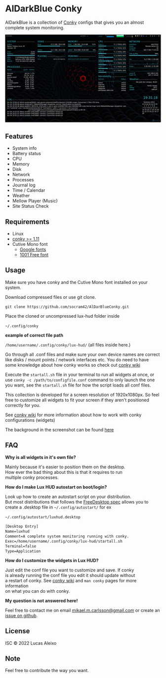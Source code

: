 # AlDarkBlue Conky

AlDarkBlue is a collection of [Conky](https://github.com/brndnmtthws/conky) configs that gives you an almost complete system monitoring.

![lux-hud conky configs](screenshot.png)

## Features

-   System info
-   Battery status
-   CPU
-   Memory
-   Disk
-   Network
-   Processes
-   Journal log
-   Time / Calendar
-   Weather
-   Mellow Player (Music)
-   Site Status Check

## Requirements

-   Linux
-   [conky >= 1.11](https://github.com/brndnmtthws/conky)
-   Cutive Mono font
    -   [Google fonts](https://fonts.google.com/specimen/Cutive+Mono)
    -   [1001 Free font](https://www.1001freefonts.com/cutive-mono.font)

## Usage

Make sure you have conky and the Cutive Mono font installed on your system.

Download compressed files or use git clone.

```shell
git clone https://github.com/socram42/AlDarBlueConky.git
```

Place the cloned or uncompressed lux-hud folder inside

`~/.config/conky`

**example of correct file path**

`/home/username/.config/conky/lux-hud/` (all files inside here.)

Go through all .conf files and make sure your own device names are correct like disks / mount points / network interfaces etc. You do need to have some knowledge about how conky works so check out [conky wiki](https://github.com/brndnmtthws/conky/wiki)

Execute the `startall.sh` file in your terminal to run all widgets at once, or use `conky -c /path/to/configfile.conf` command to only launch the one you want, see the `startall.sh` file for how the script loads all conf files.

This collection is developed for a screen resolution of 1920x1080px. So feel free to customize all widgets to fit your screen if they aren't positioned correctly for you.

See [conky wiki](https://github.com/brndnmtthws/conky/wiki) for more information about how to work with conky configurations (widgets)

The background in the screenshot can be found [here](https://pixabay.com/sv/photos/forest-vattenfall-bach-mossa-4068618/)

## FAQ

**Why is all widgets in it's own file?**

Mainly because it's easier to position them on the desktop.  
How ever the bad thing about this is that it requires to run  
multiple conky processes.

**How do I make Lux HUD autostart on boot/login?**

Look up how to create an autostart script on your distribution.  
But most distributions that follows the [FreeDesktop spec](https://www.freedesktop.org/wiki/Specifications/) allows you to create a .desktop file in `~/.config/autostart/` for ex

`~/.config/autostart/luxhud.desktop`

```plaintext
[Desktop Entry]
Name=luxhud
Comment=A complete system monitoring running with conky.
Exec=/home/username/.config/conky/lux-hud/startall.sh
Terminal=false
Type=Application
```

**How do I customize the widgets in Lux HUD?**

Just edit the conf file you want to customize and save. If conky  
is already running the conf file you edit it should update without  
a restart of conky. See [conky wiki](https://github.com/brndnmtthws/conky/wiki) and `man conky` pages for more information  
on what you can do with conky.

**My question is not answered here!**

Feel free to contact me on email mikael.m.carlsson@gmail.com or create an [issue on github](https://github.com/luxwarp/lux-hud/issues).

## License

ISC © 2022 Lucas Aleixo

## Note

Feel free to contribute the way you want.
